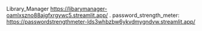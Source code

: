   Library_Manager
https://libarymanager-oamlxszno88ajgfxrgywc5.streamlit.app/
        .  password_strength_meter:
  https://passwordstrengthmeter-lds3whbzbw6ykvdmygndvw.streamlit.app/
